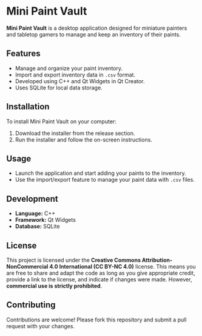 # Mini Paint Vault

**Mini Paint Vault** is a desktop application designed for miniature painters and tabletop gamers to manage and keep an inventory of their paints.

## Features
- Manage and organize your paint inventory.
- Import and export inventory data in `.csv` format.
- Developed using C++ and Qt Widgets in Qt Creator.
- Uses SQLite for local data storage.

## Installation
To install Mini Paint Vault on your computer:
1. Download the installer from the release section.
2. Run the installer and follow the on-screen instructions.

## Usage
- Launch the application and start adding your paints to the inventory.
- Use the import/export feature to manage your paint data with `.csv` files.

## Development
- **Language:** C++
- **Framework:** Qt Widgets
- **Database:** SQLite

## License
This project is licensed under the **Creative Commons Attribution-NonCommercial 4.0 International (CC BY-NC 4.0)** license. This means you are free to share and adapt the code as long as you give appropriate credit, provide a link to the license, and indicate if changes were made. However, **commercial use is strictly prohibited**.

## Contributing
Contributions are welcome! Please fork this repository and submit a pull request with your changes.
